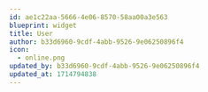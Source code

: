 ```yaml
---
id: ae1c22aa-5666-4e06-8570-58aa00a3e563
blueprint: widget
title: User
author: b33d6960-9cdf-4abb-9526-9e06250896f4
icon:
  - online.png
updated_by: b33d6960-9cdf-4abb-9526-9e06250896f4
updated_at: 1714794838
---
```

